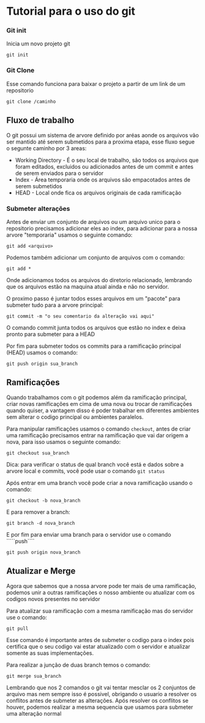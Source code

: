# Tutorial para o uso do git

### Git init

Inicia um novo projeto git
```
git init
```

### Git Clone

Esse comando funciona para baixar o projeto a partir de um link de um repositorio
```
git clone /caminho
```

## Fluxo de trabalho

O git possui um sistema de arvore definido por aréas aonde os arquivos vão ser mantido até serem submetidos para a proxima etapa, esse fluxo segue o segunte caminho por 3 areas:

* Working Directory - É o seu local de trabalho, são todos os arquivos que foram editados, excluidos ou adicionados antes de um commit e antes de serem enviados para o servidor
* Index - Área temporaria onde os arquivos são empacotados antes de serem submetidos
* HEAD - Local onde fica os arquivos originais de cada ramificação

### Submeter alterações

Antes de enviar um conjunto de arquivos ou um arquivo unico para o repositorio precisamos adicionar eles ao index, para adicionar para a nossa arvore "temporaria" usamos o seguinte comando:
```
git add <arquivo>
```
Podemos também adicionar um conjunto de arquivos com o comando:
```
git add *
```
Onde adicionamos todos os arquivos do diretorio relacionado, lembrando que os arquivos estão na maquina atual ainda e não no servidor.

O proximo passo é juntar todos esses arquivos em um "pacote" para submeter tudo para a arvore principal:

````
git commit -m "o seu comentario da alteração vai aqui"
````

O comando commit junta todos os arquivos que estão no index e deixa pronto para submeter para a HEAD

Por fim para submeter todos os commits para a ramificação principal (HEAD) usamos o comando:
````
git push origin sua_branch
````

## Ramificações

Quando trabalhamos com o git podemos além da ramificação principal, criar novas ramificações em cima de uma nova ou trocar de ramificações quando quiser, a vantagem disso é poder trabalhar em diferentes ambientes sem alterar o codigo principal ou ambientes paralelos.

Para manipular ramificações usamos o comando ````checkout````, antes de criar uma ramificação precisamos entrar na ramificação que vai dar origem a nova, para isso usamos o seguinte comando:

````
git checkout sua_branch
````
Dica: para verificar o status de qual branch você está e dados sobre a arvore local e commits, você pode usar o comando ```` git status ````

Após entrar em uma branch você pode criar a nova ramificação usando o comando:
````
git checkout -b nova_branch
````

E para remover a branch:
````
git branch -d nova_branch
````
 E por fim para enviar uma branch para o servidor use o comando `````push````
 ````
 git push origin nova_branch
````
## Atualizar e Merge
Agora que sabemos que a nossa arvore pode ter mais de uma ramificação, podemos unir a outras ramificações o nosso ambiente ou atualizar com os codigos novos presentes no servidor

Para atualizar sua ramificação com a mesma ramificação mas do servidor use o comando:
````
git pull
````
Esse comando é importante antes de submeter o codigo para o index pois certifica que o seu codigo vai estar atualizado com o servidor e atualizar somente as suas implementações.

Para realizar a junção de duas branch temos o comando:
````
git merge sua_branch
````
 Lembrando que nos 2 comandos o git vai tentar mesclar os 2 conjuntos de arquivo mas nem sempre isso é possivel, obrigando o usuario a resolver os conflitos antes de submeter as alterações.
 Após resolver os conflitos se houver, podemos realizar a mesma sequencia que usamos para submeter uma alteração normal
 
 
 

